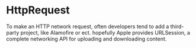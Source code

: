 # HttpRequest

To make an HTTP network request, often developers tend to add a third-party project, like Alamofire or ect. hopefully Apple provides URLSession, a complete networking API for uploading and downloading content.


